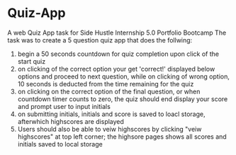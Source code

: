 # Quiz-App
A web Quiz App task for Side Hustle Internship 5.0 Portfolio Bootcamp
The task was to create a 5 question quiz app that does the follwing:
1. begin a 50 seconds countdown for quiz completion upon click of the start quiz
2. on clicking of the correct option your get 'correct!' displayed below options and proceed to next question, while on clicking of wrong option, 10 seconds is deducted from the time remaining for the quiz
3. on clicking on the correct option of the final question, or when countdown timer counts to zero, the quiz should end display your score and prompt user to input initials
4. on submitting initials, initials and score is saved to loacl storage, afterwhich highscores are displayed
5. Users should also be able to veiw highscores by clicking "veiw highscores" at top left corner; the highsore pages shows all scores and initials saved to local storage
